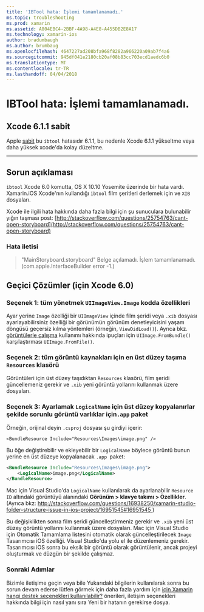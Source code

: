 ```yaml
---
title: 'IBTool hata: İşlemi tamamlanamadı.'
ms.topic: troubleshooting
ms.prod: xamarin
ms.assetid: A804EBC4-2BBF-4A98-A4E8-A455DB2E8A17
ms.technology: xamarin-ios
author: bradumbaugh
ms.author: brumbaug
ms.openlocfilehash: 4647227ad208bfa968f8282a966220a09ab7f4a6
ms.sourcegitcommit: 945df041e2180cb20af08b83cc703ecd1aedc6b0
ms.translationtype: MT
ms.contentlocale: tr-TR
ms.lasthandoff: 04/04/2018
---
```

# <a name="ibtool-error-the-operation-couldnt-be-completed"></a>IBTool hata: İşlemi tamamlanamadı.

## <a name="fixed-in-xcode-611"></a>Xcode 6.1.1 sabit

Apple [sabit](https://developer.apple.com/library/content/documentation/Xcode/Conceptual/RN-Xcode-Archive/Chapters/xc6_release_notes.html#//apple_ref/doc/uid/TP40016994-CH4-SW1) bu `ibtool` hatasıdır 6.1.1, bu nedenle Xcode 6.1.1 yükseltme veya daha yüksek xcode'da kolay düzeltme.

* * *

## <a name="description-of-the-problem"></a>Sorun açıklaması

`ibtool` Xcode 6.0 komutta, OS X 10.10 Yosemite üzerinde bir hata vardı. Xamarin.iOS Xcode'nın kullandığı `ibtool` film şeritleri derlemek için ve `XIB` dosyaları.

Xcode ile ilgili hata hakkında daha fazla bilgi için şu sunuculara bulunabilir yığın taşması post: [http://stackoverflow.com/questions/25754763/cant-open-storyboard](http://stackoverflow.com/questions/25754763/cant-open-storyboard)

### <a name="error-message"></a>Hata iletisi

> "MainStoryboard.storyboard" Belge açılamadı. İşlem tamamlanamadı. (com.apple.InterfaceBuilder error -1.)

## <a name="workarounds-for-xcode-60"></a>Geçici Çözümler (için Xcode 6.0)

### <a name="option-1-manage-all-uiimageviewimage-properties-in-code"></a>Seçenek 1: tüm yönetmek `UIImageView.Image` kodda özellikleri

Ayar yerine `Image` özelliği bir `UIImageView` içinde film şeridi veya `.xib` dosyası ayarlayabilirsiniz özelliği bir görünümün görünüm denetleyicisini yaşam döngüsü geçersiz kılma yöntemleri (örneğin, `ViewDidLoad()`). Ayrıca bkz. [görüntülerle çalışma](~/ios/app-fundamentals/images-icons/index.md) kullanımı hakkında ipuçları için `UIImage.FromBundle()` karşılaştırması `UIImage.FromFile()`.

### <a name="option-2-move-all-of-the-image-resources-to-the-top-level-resources-folder"></a>Seçenek 2: tüm görüntü kaynakları için en üst düzey taşıma `Resources` klasörü

Görüntüleri için üst düzey taşıdıktan `Resources` klasörü, film şeridi güncellemeniz gerekir ve `.xib` yeni görüntü yollarını kullanmak üzere dosyaları.

### <a name="option-3-set-the-logicalname-for-any-problematic-image-assets-so-they-are-copied-to-the-top-level-of-theapp-bundle"></a>Seçenek 3: Ayarlamak `LogicalName` için üst düzey kopyalanırlar şekilde sorunlu görüntü varlıklar için`.app` paket

Örneğin, orijinal deyin `.csproj` dosyası şu girdiyi içerir:

`<BundleResource Include="Resources\Images\image.png" />`

Bu öğe değiştirebilir ve ekleyebilir bir `LogicalName` böylece görüntü bunun yerine en üst düzeye kopyalanacak `.app `paket:

```xml
<BundleResource Include="Resources\Images\image.png">
    <LogicalName>image.png</LogicalName>
</BundleResource>
```

Mac için Visual Studio'da `LogicalName` kullanılarak da ayarlanabilir `Resource ID` altındaki görüntüyü alanındaki **Görünüm > klavye takımı > Özellikler**. (Ayrıca bkz: [ http://stackoverflow.com/questions/16938250/xamarin-studio-folder-structure-issue-in-ios-project/16951545#16951545 ](http://stackoverflow.com/questions/16938250/xamarin-studio-folder-structure-issue-in-ios-project/16951545#16951545))

Bu değişiklikten sonra film şeridi güncelleştirmeniz gerekir ve `.xib` yeni üst düzey görüntü yollarını kullanmak üzere dosyaları. Mac için Visual Studio için Otomatik Tamamlama listesini otomatik olarak güncelleştirilecek `Image` Tasarımcısı iOS özelliği. Visual Studio'da yolu el ile düzenlemeniz gerekir. Tasarımcısı iOS sonra bu eksik bir görüntü olarak görüntülenir, ancak projeyi oluşturmak ve düzgün bir şekilde çalışmaz.

### <a name="next-steps"></a>Sonraki Adımlar

Bizimle iletişime geçin veya bile Yukarıdaki bilgilerin kullanılarak sonra bu sorun devam ederse lütfen görmek için daha fazla yardım için [için Xamarin hangi destek seçenekleri kullanılabilir?](~/cross-platform/troubleshooting/support-options.md) önerileri, iletişim seçenekleri hakkında bilgi için nasıl yanı sıra Yeni bir hatanın gerekirse dosya. 

